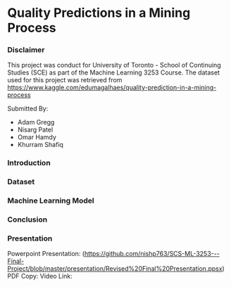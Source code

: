 # Quality Predictions in a Mining Process
### Disclaimer
This project was conduct for University of Toronto - School of Continuing Studies (SCE) as part of the Machine Learning 3253 Course. The dataset used for this project was retrieved from https://www.kaggle.com/edumagalhaes/quality-prediction-in-a-mining-process

Submitted By:
 - Adam Gregg
 - Nisarg Patel
 - Omar Hamdy
 - Khurram Shafiq

### Introduction

### Dataset

### Machine Learning Model

### Conclusion

### Presentation
Powerpoint Presentation: (https://github.com/nishp763/SCS-ML-3253---Final-Project/blob/master/presentation/Revised%20Final%20Presentation.ppsx)
PDF Copy: 
Video Link:
